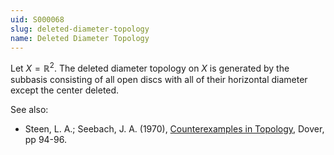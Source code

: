 ```yaml
---
uid: S000068
slug: deleted-diameter-topology
name: Deleted Diameter Topology
---
```

Let $X = \mathbb{R}^2$. The deleted diameter topology on $X$ is generated by the subbasis consisting of all open discs with all of their horizontal diameter except the center deleted.

See also:

* Steen, L. A.; Seebach, J. A. (1970), [Counterexamples in Topology](http://books.google.com/books/about/Counterexamples_in_Topology.html?id=DkEuGkOtSrUC), Dover, pp 94-96.

